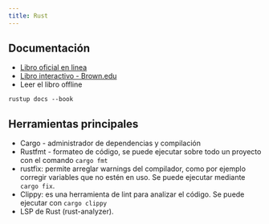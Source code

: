```yaml
---
title: Rust
---
```

## Documentación
- [Libro oficial en linea](https://doc.rust-lang.org/book/)
- [Libro interactivo -  Brown.edu](https://rust-book.cs.brown.edu/)
- Leer el libro offline
```
rustup docs --book
```

## Herramientas principales
- Cargo - administrador de dependencias y compilación
- Rustfmt - formateo de código, se puede ejecutar sobre todo un proyecto con el comando `cargo fmt`
- rustfix: permite arreglar warnings del compilador, como por ejemplo corregir variables que no estén en uso. Se puede ejecutar mediante `cargo fix`.
- Clippy: es una herramienta de lint para analizar el código. Se puede ejecutar con `cargo clippy`
- LSP de Rust (rust-analyzer).